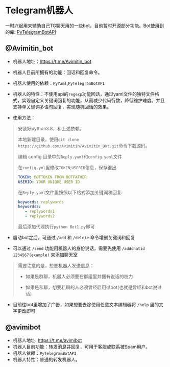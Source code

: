 # Telegram机器人

一时兴起用来辅助自己TG聊天用的一些bot，目前暂时开源部分功能。Bot使用到的库: [PyTelegramBotAPI](https://github.com/eternnoir/pyTelegramBotAPI)

## @Avimitin_bot

- 机器人地址：<https://t.me/Avimitin_bot>

- 机器人目前所拥有的功能：回话和回复命令。
- 机器人使用的依赖：`PyYaml`,`PyTelegramBotAPI`
- 机器人的特性：不使用api的`regexp`功能回话，通过yaml文件的独特文件格式，实现自定义关键词回复的功能，从而减少代码行数，降低维护难度。并且支持单关键词多语句回复，实现随机回话的效果。

- 使用方法：

> 安装好python3.8，和上述依赖。
>
> 本地新建目录，使用`git clone https://github.com/Avimitin/Avimitin_Bot.git`命令下载源码。
>
> 编辑 config 目录中的`Reply.yaml`和`config.yaml`文件
>
> 在`config.yml`里修改`TOKEN`;`USERID`信息，保存退出
>
>```yaml
>TOKEN: BOTTOKEN FROM BOTFATHER
>USERID: YOUR UNIQUE USER ID
>```
>
> 在`Reply.yaml`文件里按照以下格式添加关键词和回复:
>
> ```yaml
> keywords: replywords
> keywords2:
>    - replywords1
>    - replywords2
> ```
>
> 最后添加代理执行`python Bot1.py`即可

- 启动bot之后，可通过 `/add` 和 `/delete` 命令增删关键词和回复

- 可以通过 `/send` 功能用机器人的身份说话，需要先使用 `/addchatid 1234567(example)` 来添加聊天室

> 需要注意的是，想要机器人发送信息：
>
> - 如果是群聊，机器人必须要在群组里并拥有说话的权力
>
> - 如果是私聊，想要私聊的人必须曾经启用过bot(也就是曾经和bot说过话)

- 目前往bot里增加了广告，如果想要去除使用任意文本编辑器将 `/help` 里的文字更改即可

## @avimibot

- 机器人地址: <https://t.me/avimibot>
- 机器人目前功能：转发消息并回复，可用于客服或联系被Spam用户。
- 机器人依赖：`PyTelegramBotAPI`
- 机器人特性：普通的转发机器人。

